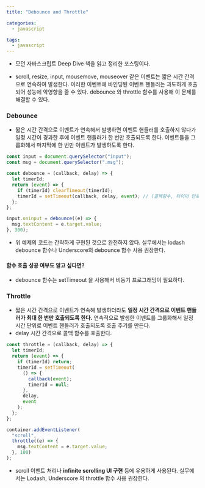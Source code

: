 ```yaml
---
title: "Debounce and Throttle"

categories:
  - javascript

tags:
  - javascript
---
```


- 모던 자바스크립트 Deep Dive 책을 읽고 정리한 포스팅이다.

- scroll, resize, input, mousemove, mouseover 같은 이벤트는 짧은 시간 간격으로 연속하여 발생한다. 이러한 이벤트에 바인딩된 이벤트 핸들러는 과도하게 호출되어 성능에 악영향을 줄 수 있다.
  debounce 와 throttle 함수를 사용해 이 문제를 해결할 수 있다.

### Debounce

- 짧은 시간 간격으로 이벤트가 연속해서 발생하면 이벤트 핸들러를 호출하지 않다가 일정 시간이 경과한 후에 이벤트 핸들러가 한 번만 호출되도록 한다. 이벤트들을 그룹화해서 마지막에 한 번만 이벤트가 발생하도록 한다.

```javascript
const input = document.querySelector("input");
const msg = document.querySelector(".msg");

const debounce = (callback, delay) => {
  let timerId;
  return (event) => {
    if (timerId) clearTimeout(timerId);
    timerId = setTimeout(callback, delay, event); // (콜백함수, 타이머 만료 시간, 콜백함수의 인자1, 2, ...);
  };
};

input.oninput = debounce((e) => {
  msg.textContent = e.target.value;
}, 300);
```

- 위 예제의 코드는 간략하게 구현된 것으로 완전하지 않다. 실무에서는 lodash debounce 함수나 Underscore의 debounce 함수 사용 권장한다.

#### 함수 호출 성공 여부도 알고 싶다면?

- debounce 함수는 setTimeout 을 사용해서 비동기 프로그래밍이 필요하다.

### Throttle

- 짧은 시간 간격으로 이벤트가 연속해 발생하더라도 **일정 시간 간격으로 이벤트 핸들러가 최대 한 번만 호출되도록 한다.** 연속적으로 발생한 이벤트를 그룹화해서 일정 시간 단위로 이벤트 핸들러가 호출되도록 호출 주기를 만든다.
- delay 시간 간격으로 콜백 함수를 호출한다.

```javascript
const throttle = (callback, delay) => {
  let timerId;
  return (event) => {
    if (timerId) return;
    timerId = setTimeout(
      () => {
        callback(event);
        timerId = null;
      },
      delay,
      event
    );
  };
};

container.addEventListener(
  "scroll",
  throttle((e) => {
    msg.textContent = e.target.value;
  }, 100)
);
```

- scroll 이벤트 처리나 **infinite scrolling UI 구현** 등에 유용하게 사용된다.
  실무에서는 Lodash, Underscore 의 throttle 함수 사용 권장한다.
